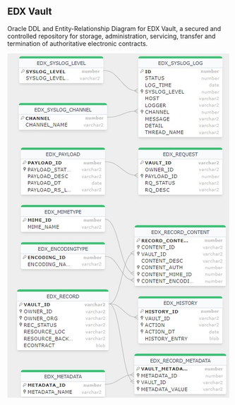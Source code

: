 ## EDX Vault

Oracle DDL and Entity-Relationship Diagram for EDX Vault, a secured and controlled repository for storage, administration, servicing, transfer and termination of authoritative electronic contracts. 

![ERD](./Entity-Relationship_diagram.jpg)